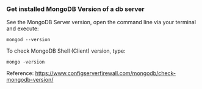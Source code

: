 ### Get installed MongoDB Version of a db server

See the MongoDB Server version, open the command line via your terminal and execute:
```console
mongod --version 
```

To check MongoDB Shell (Client) version, type:
```console
mongo -version
```

Reference: https://www.configserverfirewall.com/mongodb/check-mongodb-version/
